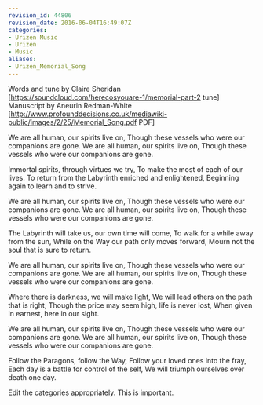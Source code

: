 ```yaml
---
revision_id: 44806
revision_date: 2016-06-04T16:49:07Z
categories:
- Urizen Music
- Urizen
- Music
aliases:
- Urizen_Memorial_Song
---
```


Words and tune by Claire Sheridan [https://soundcloud.com/herecosyouare-1/memorial-part-2 tune]
Manuscript by Aneurin Redman-White [http://www.profounddecisions.co.uk/mediawiki-public/images/2/25/Memorial_Song.pdf PDF]



We are all human, our spirits live on,
Though these vessels who were our companions are gone.
We are all human, our spirits live on,
Though these vessels who were our companions are gone.

Immortal spirits, through virtues we try,
To make the most of each of our lives.
To return from the Labyrinth enriched and enlightened,
Beginning again to learn and to strive. 

We are all human, our spirits live on,
Though these vessels who were our companions are gone.
We are all human, our spirits live on,
Though these vessels who were our companions are gone.

The Labyrinth will take us, our own time will come,
To walk for a while away from the sun,
While on the Way our path only moves forward,
Mourn not the soul that is sure to return.

We are all human, our spirits live on,
Though these vessels who were our companions are gone.
We are all human, our spirits live on,
Though these vessels who were our companions are gone.

Where there is darkness, we will make light,
We will lead others on the path that is right,
Though the price may seem high, life is never lost,
When given in earnest, here in our sight. 

We are all human, our spirits live on,
Though these vessels who were our companions are gone.
We are all human, our spirits live on,
Though these vessels who were our companions are gone.

Follow the Paragons, follow the Way,
Follow your loved ones into the fray,
Each day is a battle for control of the self,
We will triumph ourselves over death one day.



Edit the categories appropriately. This is important.


